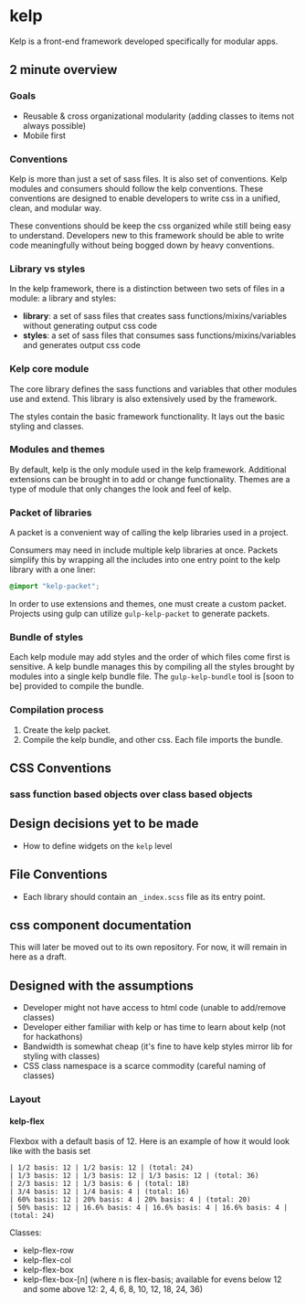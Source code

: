# kelp

Kelp is a front-end framework developed specifically for modular apps.

## 2 minute overview
### Goals
- Reusable & cross organizational modularity (adding classes to items not always possible)
- Mobile first

### Conventions
Kelp is more than just a set of sass files. It is also set of conventions. Kelp modules and consumers should follow the kelp conventions. These conventions are designed to enable developers to write css in a unified, clean, and modular way.

These conventions should be keep the css organized while still being easy to understand. Developers new to this framework should be able to write code meaningfully without being bogged down by heavy conventions.

### Library vs styles
In the kelp framework, there is a distinction between two sets of files in a module: a library and styles:
- **library**: a set of sass files that creates sass functions/mixins/variables without generating output css code
- **styles**: a set of sass files that consumes sass functions/mixins/variables and generates output css code

### Kelp core module
The core library defines the sass functions and variables that other modules use and extend. This library is also extensively used by the framework.

The styles contain the basic framework functionality. It lays out the basic styling and classes.

### Modules and themes
By default, kelp is the only module used in the kelp framework. Additional extensions can be brought in to add or change functionality. Themes are a type of module that only changes the look and feel of kelp.

### Packet of libraries
A packet is a convenient way of calling the kelp libraries used in a project.

Consumers may need in include multiple kelp libraries at once. Packets simplify this by wrapping all the includes into one entry point to the kelp library with a one liner:
```css
@import "kelp-packet";
```
In order to use extensions and themes, one must create a custom packet. Projects using gulp can utilize `gulp-kelp-packet` to generate packets.

### Bundle of styles
Each kelp module may add styles and the order of which files come first is sensitive. A kelp bundle manages this by compiling all the styles brought by modules into a single kelp bundle file. The `gulp-kelp-bundle` tool is [soon to be] provided to compile the bundle.

### Compilation process
1. Create the kelp packet.
2. Compile the kelp bundle, and other css. Each file imports the bundle.

## CSS Conventions
### sass function based objects over class based objects

## Design decisions yet to be made
- How to define widgets on the `kelp` level

## File Conventions
- Each library should contain an `_index.scss` file as its entry point.

## css component documentation
This will later be moved out to its own repository. For now, it will remain in here as a draft.

## Designed with the assumptions
- Developer might not have access to html code (unable to add/remove classes)
- Developer either familiar with kelp or has time to learn about kelp (not for hackathons)
- Bandwidth is somewhat cheap (it's fine to have kelp styles mirror lib for styling with classes)
- CSS class namespace is a scarce commodity (careful naming of classes)

### Layout
#### kelp-flex
Flexbox with a default basis of 12. Here is an example of how it would look like with the basis set
```
| 1/2 basis: 12 | 1/2 basis: 12 | (total: 24)
| 1/3 basis: 12 | 1/3 basis: 12 | 1/3 basis: 12 | (total: 36)
| 2/3 basis: 12 | 1/3 basis: 6 | (total: 18)
| 3/4 basis: 12 | 1/4 basis: 4 | (total: 16)
| 60% basis: 12 | 20% basis: 4 | 20% basis: 4 | (total: 20)
| 50% basis: 12 | 16.6% basis: 4 | 16.6% basis: 4 | 16.6% basis: 4 | (total: 24)
```

Classes:
- kelp-flex-row
- kelp-flex-col
- kelp-flex-box
- kelp-flex-box-[n] (where n is flex-basis; available for evens below 12 and some above 12: 2, 4, 6, 8, 10, 12, 18, 24, 36)
